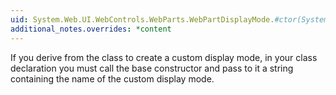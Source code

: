 ```yaml
---
uid: System.Web.UI.WebControls.WebParts.WebPartDisplayMode.#ctor(System.String)
additional_notes.overrides: *content
---
```


<p>If you derive from the <xref href="System.Web.UI.WebControls.WebParts.WebPartDisplayMode"></xref> class to create a custom display mode, in your class declaration you must call the base constructor and pass to it a string containing the name of the custom display mode.</p>



